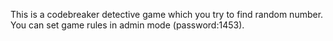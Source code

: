This is a codebreaker detective game which you try to find random number. You can set game rules in admin mode (password:1453). 

